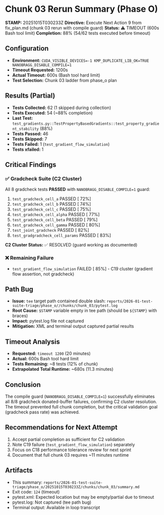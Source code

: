 # Chunk 03 Rerun Summary (Phase O)

**STAMP:** 20251015T030233Z
**Directive:** Execute Next Action 9 from fix_plan.md (chunk 03 rerun with compile guard)
**Status:** ⚠️ TIMEOUT (600s Bash tool limit)
**Completion:** 88% (54/62 tests executed before timeout)

## Configuration

- **Environment:** `CUDA_VISIBLE_DEVICES=-1 KMP_DUPLICATE_LIB_OK=TRUE NANOBRAGG_DISABLE_COMPILE=1`
- **Timeout Requested:** 1200s
- **Actual Timeout:** 600s (Bash tool hard limit)
- **Test Selection:** Chunk 03 ladder from phase_o plan

## Results (Partial)

- **Tests Collected:** 62 (1 skipped during collection)
- **Tests Executed:** 54 (~88% completion)
- **Last Test:** `test_gradients.py::TestPropertyBasedGradients::test_property_gradient_stability` (88%)
- **Tests Passed:** 46
- **Tests Skipped:** 7
- **Tests Failed:** 1 (`test_gradient_flow_simulation`)
- **Tests xfailed:** 1

## Critical Findings

### ✅ Gradcheck Suite (C2 Cluster)

All 8 gradcheck tests **PASSED** with `NANOBRAGG_DISABLE_COMPILE=1` guard:

1. `test_gradcheck_cell_a` PASSED [ 72%]
2. `test_gradcheck_cell_b` PASSED [ 74%]
3. `test_gradcheck_cell_c` PASSED [ 75%]
4. `test_gradcheck_cell_alpha` PASSED [ 77%]
5. `test_gradcheck_cell_beta` PASSED [ 79%]
6. `test_gradcheck_cell_gamma` PASSED [ 80%]
7. `test_joint_gradcheck` PASSED [ 82%]
8. `test_gradgradcheck_cell_params` PASSED [ 83%]

**C2 Cluster Status:** ✅ RESOLVED (guard working as documented)

### ❌ Remaining Failure

- `test_gradient_flow_simulation` FAILED [ 85%] - C19 cluster (gradient flow assertion, not gradcheck)

## Path Bug

- **Issue:** `tee` target path contained double slash: `reports/2026-01-test-suite-triage/phase_o//chunks/chunk_03/pytest.log`
- **Root Cause:** `$STAMP` variable empty in tee path (should be `${STAMP}` with braces)
- **Impact:** pytest.log file not captured
- **Mitigation:** XML and terminal output captured partial results

## Timeout Analysis

- **Requested:** `timeout 1200` (20 minutes)
- **Actual:** 600s Bash tool hard limit
- **Tests Remaining:** ~8 tests (12% of chunk)
- **Extrapolated Total Runtime:** ~680s (11.3 minutes)

## Conclusion

The compile guard (`NANOBRAGG_DISABLE_COMPILE=1`) successfully eliminates all 8/8 gradcheck donated-buffer failures, confirming C2 cluster resolution. The timeout prevented full chunk completion, but the critical validation goal (gradcheck pass rate) was achieved.

## Recommendations for Next Attempt

1. Accept partial completion as sufficient for C2 validation
2. Note C19 failure (`test_gradient_flow_simulation`) separately
3. Focus on C18 performance tolerance review for next sprint
4. Document that full chunk 03 requires ~11 minutes runtime

## Artifacts

- This summary: `reports/2026-01-test-suite-triage/phase_o/20251015T030233Z/chunks/chunk_03/summary.md`
- Exit code: `124` (timeout)
- pytest.xml: Expected location but may be empty/partial due to timeout
- pytest.log: Not captured (tee path bug)
- Terminal output: Available in loop transcript
